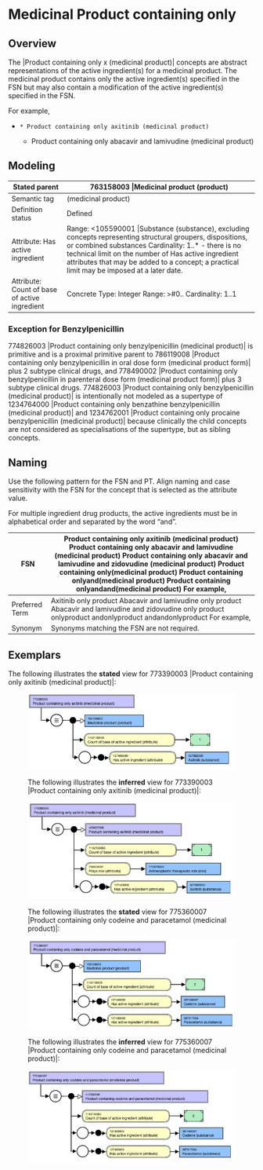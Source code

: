 # Medicinal Product containing only

## Overview

The |Product containing only x (medicinal product)| concepts are abstract representations of the active ingredient(s) for a medicinal product. The medicinal product contains only the active ingredient(s) specified in the FSN but may also contain a modification of the active ingredient(s) specified in the FSN.

For example,

  *     * Product containing only axitinib (medicinal product)
    * Product containing only abacavir and lamivudine (medicinal product)

## Modeling

| Stated parent | 763158003 \|Medicinal product (product) |
|---|---|
| Semantic tag | (medicinal product) |
| Definition status | Defined |
| Attribute: Has active ingredient | Range: <105590001 \|Substance (substance), excluding concepts representing structural groupers, dispositions, or combined substances Cardinality: 1..* - there is no technical limit on the number of Has active ingredient attributes that may be added to a concept; a practical limit may be imposed at a later date. |
| Attribute: Count of base of active ingredient | Concrete Type: Integer Range: >#0.. Cardinality: 1..1 |

### Exception for Benzylpenicillin

774826003 |Product containing only benzylpenicillin (medicinal product)| is primitive and is a proximal primitive parent to 786119008 |Product containing only benzylpenicillin in oral dose form (medicinal product form)| plus 2 subtype clinical drugs, and 778490002 |Product containing only benzylpenicillin in parenteral dose form (medicinal product form)| plus 3 subtype clinical drugs. 774826003 |Product containing only benzylpenicillin (medicinal product)| is intentionally not modeled as a supertype of 1234764000 |Product containing only benzathine benzylpenicillin (medicinal product)| and 1234762001 |Product containing only procaine benzylpenicillin (medicinal product)| because clinically the child concepts are not considered as specialisations of the supertype, but as sibling concepts.

## Naming

Use the following pattern for the FSN and PT. Align naming and case sensitivity with the FSN for the concept that is selected as the attribute value. 

For multiple ingredient drug products, the active ingredients must be in alphabetical order and separated by the word “and”.

| FSN | Product containing only axitinib (medicinal product) Product containing only abacavir and lamivudine (medicinal product) Product containing only abacavir and lamivudine and zidovudine (medicinal product) Product containing only<Active ingredient FSN>(medicinal product) Product containing only<Active ingredient FSN>and<Active ingredient FSN>(medicinal product) Product containing only<Active ingredient FSN>and<Active ingredient FSN>and<Active ingredient FSN>(medicinal product) For example, |
|---|---|
| Preferred Term | Axitinib only product Abacavir and lamivudine only product Abacavir and lamivudine and zidovudine only product <Active ingredient PT>onlyproduct <Active ingredient PT>and<Active ingredient PT>onlyproduct <Active ingredient PT>and<Active ingredient PT>and<Active ingredient PT>onlyproduct For example, |
| Synonym | Synonyms matching the FSN are not required. |

## Exemplars

The following illustrates the **stated** view for 773390003 |Product containing only axitinib (medicinal product)|:

<figure><img src="images/273518911.png" alt="" title=""><figcaption><p>The following illustrates the <strong>inferred</strong> view for 773390003 |Product containing only axitinib (medicinal product)|:</p></figcaption></figure>

<figure><img src="images/273518910.png" alt="" title=""><figcaption><p>The following illustrates the <strong>stated</strong> view for 775360007 |Product containing only codeine and paracetamol (medicinal product)|:</p></figcaption></figure>

<figure><img src="images/273518909.png" alt="" title=""><figcaption><p>The following illustrates the <strong>inferred</strong> view for 775360007 |Product containing only codeine and paracetamol (medicinal product)|:</p></figcaption></figure>

<figure><img src="images/273518908.png" alt="" title=""></figure>
